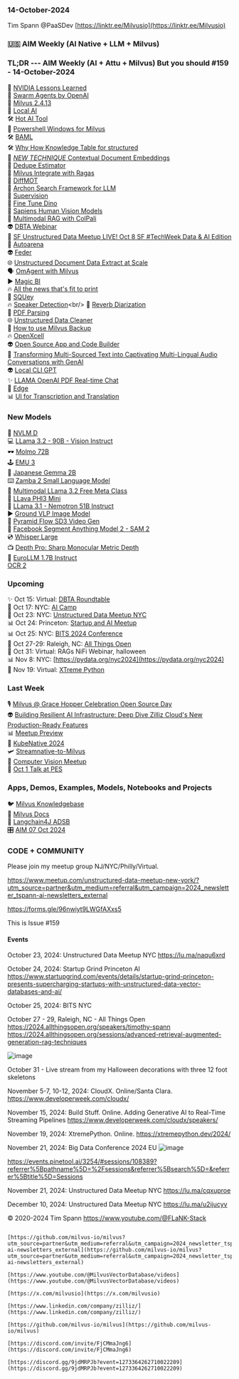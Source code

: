 ### 14-October-2024

Tim Spann @PaaSDev
[https://linktr.ee/Milvusio](https://linktr.ee/Milvusio)

### 🇺🇸 AIM Weekly (AI Native + LLM + Milvus)  

### TL;DR --- AIM Weekly (AI + Attu + Milvus) But you should   #159 - 14-October-2024
🫶 [NVIDIA Lessons Learned](https://www.linkedin.com/posts/svonava_nvidia-shares-facts-lessons-learned-activity-7249071847378419713-GFnI/) <br/>
🚙 [Swarm Agents by OpenAI](https://github.com/openai/swarm) <br/>
💫 [Milvus 2.4.13](https://github.com/milvus-io/milvus/releases/tag/v2.4.13) <br/>
📎 [Local AI](https://localai.io/basics/getting_started/)<br/>
🛠️ [Hot AI Tool](https://github.com/lmstudio-ai/mlx-engine)<br/>
🙅 [Powershell Windows for Milvus](https://github.com/rrg92/ps-milvus) <br/>
🛠️ [BAML](https://github.com/BoundaryML/baml) <br/>
🛠️ [Why How Knowledge Table for structured](https://github.com/whyhow-ai/knowledge-table)<br/>
🧐 [*NEW TECHNIQUE* Contextual Document Embeddings](https://huggingface.co/jxm/cde-small-v1)<br/>
📝 [Dedupe Estimator](https://github.com/huggingface/dedupe_estimator) <br/>
💫 [Milvus Integrate with Ragas](https://milvus.io/docs/integrate_with_ragas.md)<br/>
🙌 [DiffMOT](https://github.com/Kroery/DiffMOT)<br/>
🧐 [Archon Search Framework for LLM](https://github.com/ScalingIntelligence/Archon)<br/>
🦾 [Supervision](https://github.com/roboflow/supervision)<br/>
📎 [Fine Tune Dino](https://learnopencv.com/fine-tune-dino-self-supervised-learning-segmentation/)<br/>
🚙 [Sapiens Human Vision Models](https://learnopencv.com/sapiens-human-vision-models/)<br/>
🤖 [Multimodal RAG with ColPali](https://learnopencv.com/multimodal-rag-with-colpali/)<br/>
👽 [DBTA Webinar](https://www.dbta.com/Webinars/Details.aspx?EventID=2076&src=zil1)<br/>
🧐 [SF Unstructured Data Meetup LIVE! Oct 8 SF #TechWeek Data & AI Edition](https://www.youtube.com/watch?v=6arNoP4GvWw)<br/>
🍔 [Autoarena](https://github.com/kolenaIO/autoarena)<br/>
👽 [Feder](https://github.com/zilliztech/feder?tab=readme-ov-file)<br/>
🌐 [Unstructured Document Data Extract at Scale](https://medium.com/@zilliz_learn/challenges-in-structured-document-data-extraction-at-scale-with-llms-66ec1077f43f)<br/>
🗣️ [OmAgent with Milvus](https://github.com/om-ai-lab/OmAgent)<br/>
▶️ [Magic BI](https://github.com/chaos-water/Magic-BI)<br/>
🔥 [All the news that's fit to print](https://www.linkedin.com/pulse/perform-contextual-retrieval-using-milvus-llm-build-lhybc/)<br/>
🚙 [SQUey](https://squey.org/quickstart/)<br/>
🔥 [Speaker Detection](https://github.com/pyannote/pyannote-audio?)<br/>
🍔 [Reverb Diarization](https://github.com/revdotcom/reverb/tree/main/diarization)<br/>
🤖 [PDF Parsing](https://ai.gopubby.com/demystifying-pdf-parsing-06-representative-industry-solutions-5d4a1cfe311b)<br/>
🌐 [Unstructured Data Cleaner](https://github.com/langgenius/dify/tree/0.9.1/api/core/rag/cleaner/unstructured)<br/>
🦾 [How to use Milvus Backup](https://milvus.io/blog/how-to-use-milvus-backup-tool-step-by-step-guide.md?utm_campaign=2024-10-09_newsletter_bi-weekly_zilliz)<br/>
🔥 [OpenXcell](https://www.openxcell.com/milvus/)<br/>
👽 [Open Source App and Code Builder](https://github.com/Pythagora-io/gpt-pilot)<br/>
🦾 [Transforming Multi-Sourced Text into Captivating Multi-Lingual Audio Conversations with GenAI](https://github.com/souzatharsis/podcastfy)<br/>
👽 [Local CLI GPT](https://github.com/ErikBjare/gptme)<br/>
✨ [LLAMA OpenAI PDF Real-time Chat](https://github.com/run-llama/voice-chat-pdf)<br/>
🚕 [Edge](https://github.com/lizonghang/tpi-llm)<br/>
📊 [UI for Transcription and Translation](https://github.com/abus-aikorea/voice-pro)<br/>

### New Models
🔋 [NVLM D](https://huggingface.co/nvidia/NVLM-D-72B)<br/>
💻 [LLama 3.2 - 90B - Vision Instruct](https://huggingface.co/meta-llama/Llama-3.2-90B-Vision-Instruct)<br/>
🕶️ [Molmo 72B](https://huggingface.co/allenai/Molmo-72B-0924)<br/>
🕹️ [EMU 3](https://huggingface.co/BAAI/Emu3-VisionTokenizer)<br/>
🔌 [Japanese Gemma 2B](https://huggingface.co/google/gemma-2-2b-jpn-it-flax)<br/>
⌨️ [Zamba 2 Small Language Model](https://huggingface.co/Zyphra/Zamba2-2.7B-instruct)<br/>
🦾 [Multimodal LLama 3.2 Free Meta Class](https://learn.deeplearning.ai/courses/introducing-multimodal-llama-3-2/lesson/1/introduction)<br/>
🍔 [LLava PHI3 Mini](https://huggingface.co/xtuner/llava-phi-3-mini-gguf)<br/>
📝 [LLama 3.1 - Nemotron 51B Instruct](https://huggingface.co/nvidia/Llama-3_1-Nemotron-51B-Instruct) <br/>
▶️ [Ground VLP Image Model](https://github.com/om-ai-lab/GroundVLP)<br/>
📝 [Pyramid Flow SD3 Video Gen](https://huggingface.co/rain1011/pyramid-flow-sd3)<br/>
💾 [Facebook Segment Anything Model 2 - SAM 2](https://github.com/facebookresearch/sam2)<br/>
💿 [Whisper Large](https://huggingface.co/openai/whisper-large-v3-turbo)<br/>
📺 [Depth Pro: Sharp Monocular Metric Depth ](https://huggingface.co/openai/whisper-large-v3-turbo)<br/>
🌃 [EuroLLM 1.7B Instruct](https://huggingface.co/utter-project/EuroLLM-1.7B-Instruct)<br/>
[OCR 2](https://github.com/Ucas-HaoranWei/GOT-OCR2.0/)<br/>

### Upcoming
✨ Oct 15: Virtual: [DBTA Roundtable](https://www.dbta.com/Webinars/2076-Data-Engineering-Best-Practices-for-AI.htm)  <br />
🌃 Oct 17: NYC: [AI Camp](https://www.aicamp.ai/event/eventdetails/W2024101714) <br />
🚕 Oct 23: NYC: [Unstructured Data Meetup NYC](https://lu.ma/naqu6xrd)  <br/>
📊 Oct 24: Princeton: [Startup and AI Meetup](https://www.startupgrind.com/events/details/startup-grind-princeton-presents-supercharging-startups-with-unstructured-data-vector-databases-and-ai/)   <br/>
📊 Oct 25: NYC: [BITS 2024 Conference](https://www.bletchley.org/bits-2024) <br/>
📱 Oct 27-29: Raleigh, NC:  [All Things Open](https://2024.allthingsopen.org/sessions/advanced-retrieval-augmented-generation-rag-techniques)  <br/>
🎃 Oct 31: Virtual: RAGs NiFi Webinar, halloween  <br/>
📊 Nov 8: NYC: [https://pydata.org/nyc2024](https://pydata.org/nyc2024)  <br/>
🐍 Nov 19: Virtual: [XTreme Python](https://xtremepython.dev/2024/schedule/)<br/>


### Last Week
🎙️ [Milvus @ Grace Hopper Celebration Open Source Day](https://www.slideshare.net/slideshow/2024-10-04-grace-hopper-celebration-open-source-day-stefan/272193882)<br/>
👽 [Building Resilient AI Infrastructure: Deep Dive Zilliz Cloud's New Production-Ready Features](https://www.youtube.com/watch?v=R7azT-kxUZI)<br/>
📊 [Meetup Preview](https://www.youtube.com/watch?v=IPO2_qbC-MY)<br/>
🐍 [KubeNative 2024](https://www.youtube.com/watch?v=X5fR2SIS8x8&pp=ygULIlRpbSBTcGFubiI%3D)<br/>
🛩️ [Streamnative-to-Milvus](https://www.youtube.com/watch?v=OthVyTw0X-s)<br/>
🙅 [Computer Vision Meetup](https://www.youtube.com/watch?v=_u-qksXB7pQ)<br/>
🎃 [Oct 1 Talk at PES](https://www.slideshare.net/slideshow/01-oct-2024_pes-vectordatabasesandai-pdf/272128751)<br/>


### Apps, Demos, Examples, Models, Notebooks and Projects
🐦 [Milvus Knowledgebase](https://github.com/tspannhw/AIM-Milvus-KB)<br/>
🔗 [Milvus Docs](https://github.com/tspannhw/AIM-Docs)<br/>
🦙 [Langchain4J ADSB](https://github.com/tspannhw/AIM-Aircraft-J)<br/>
🎛️ [AIM 07 Oct 2024](https://medium.com/@tspann/aim-weekly-for-07-oct-2024-cfdde27cd38e)<br/>



### CODE + COMMUNITY

Please join my meetup group NJ/NYC/Philly/Virtual. 

https://www.meetup.com/unstructured-data-meetup-new-york/?utm_source=partner&utm_medium=referral&utm_campaign=2024_newsletter_tspann-ai-newsletters_external

https://forms.gle/96nwiyt9LWGfAXxs5

This is Issue #159


#### Events



October 23, 2024:   Unstructured Data Meetup NYC
https://lu.ma/naqu6xrd

October 24, 2024:  Startup Grind Princeton AI
https://www.startupgrind.com/events/details/startup-grind-princeton-presents-supercharging-startups-with-unstructured-data-vector-databases-and-ai/

October 25, 2024:  BITS NYC

October 27 - 29, Raleigh, NC - All Things Open
https://2024.allthingsopen.org/speakers/timothy-spann
https://2024.allthingsopen.org/sessions/advanced-retrieval-augmented-generation-rag-techniques

![image](https://github.com/tspannhw/FLiPStackWeekly/assets/18673814/2aae6f12-713b-473a-8d6c-38ec969aa811)

October 31 - Live stream from my Halloween decorations with three 12 foot skeletons

November 5-7, 10-12, 2024:  CloudX.  Online/Santa Clara. https://www.developerweek.com/cloudx/

November 15, 2024: Build Stuff. Online. Adding Generative AI to Real-Time Streaming Pipelines
https://www.developerweek.com/cloudx/speakers/

November 19, 2024: XtremePython. Online.
https://xtremepython.dev/2024/

November 21, 2024: Big Data Conference 2024 EU
![image](https://github.com/user-attachments/assets/e81fb929-0f82-418f-bd14-58288cb03b9a)

https://events.pinetool.ai/3254/#sessions/108389?referrer%5Bpathname%5D=%2Fsessions&referrer%5Bsearch%5D=&referrer%5Btitle%5D=Sessions

November 21, 2024:    Unstructured Data Meetup NYC
https://lu.ma/cqxuproe

December 10, 2024:  Unstructured Data Meetup NYC
https://lu.ma/u2ijucyv

  
&copy; 2020-2024 Tim Spann  https://www.youtube.com/@FLaNK-Stack

~~~~~~~~~~~~~~~ CONNECT ~~~~~~~~~~~~~~~

[https://github.com/milvus-io/milvus?utm_source=partner&utm_medium=referral&utm_campaign=2024_newsletter_tspann-ai-newsletters_external](https://github.com/milvus-io/milvus?utm_source=partner&utm_medium=referral&utm_campaign=2024_newsletter_tspann-ai-newsletters_external)

[https://www.youtube.com/@MilvusVectorDatabase/videos](https://www.youtube.com/@MilvusVectorDatabase/videos)

[https://x.com/milvusio](https://x.com/milvusio)

[https://www.linkedin.com/company/zilliz/](https://www.linkedin.com/company/zilliz/)

[https://github.com/milvus-io/milvus](https://github.com/milvus-io/milvus)

[https://discord.com/invite/FjCMmaJng6](https://discord.com/invite/FjCMmaJng6)

[https://discord.gg/9jdMRPJb?event=1273364262710022209](https://discord.gg/9jdMRPJb?event=1273364262710022209)
